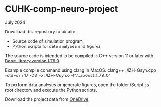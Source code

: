 # CUHK-comp-neuro-project
July 2024

Download this repository to obtain:
- Source code of simulation program
- Python scripts for data analyses and figures

The source code is intended to be compiled in C++ version 11 or later with [Boost library version 1.78.0](https://www.boost.org/users/history/version_1_78_0.html).

Example compile command using clang in MacOS: clang++ ./IZH-Gsyn.cpp -std=c++17 -O3 -o ./IZH-Gsyn.o -I"/.../boost\_1\_78\_0"

To perform data analyses or generate figures, open the folder /Script as root directory and execute the Python scripts.

Download the project data from [OneDrive](https://mycuhk-my.sharepoint.com/:f:/g/personal/1155110651_link_cuhk_edu_hk/Es7LOJi2K3NGrlClUK2Ez6MB4RwJKcx4tLhgs3POXbdOlg).

